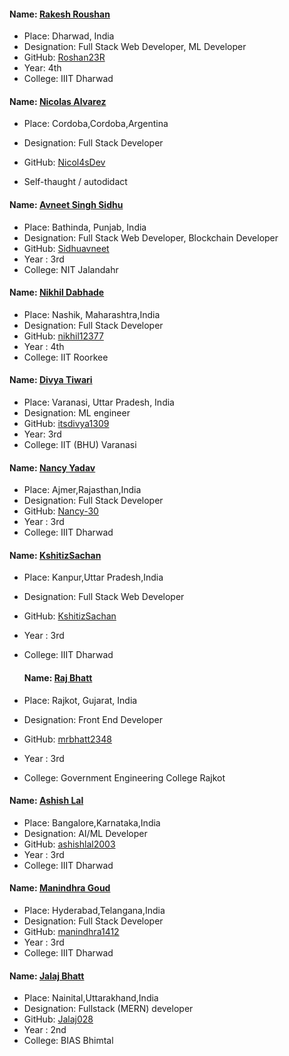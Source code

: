 
#### Name: [Rakesh Roushan](https://github.com/Roshan23R)

- Place: Dharwad, India
- Designation: Full Stack Web Developer, ML Developer
- GitHub: [Roshan23R](https://github.com/Roshan23R)
- Year: 4th
- College: IIIT Dharwad

#### Name: [Nicolas Alvarez](https://nicolas-alvarez.netlify.app/)

- Place: Cordoba,Cordoba,Argentina
- Designation: Full Stack Developer

- GitHub: [Nicol4sDev](https://github.com/Nicol4sDev)
- Self-thaught / autodidact



#### Name: [Avneet Singh Sidhu](https://github.com/Sidhuavneet)

- Place: Bathinda, Punjab, India
- Designation: Full Stack Web Developer, Blockchain Developer
- GitHub: [Sidhuavneet](https://github.com/Sidhuavneet)
- Year : 3rd
- College: NIT Jalandahr

#### Name: [Nikhil Dabhade](https://github.com/nikhil12377/)

- Place: Nashik, Maharashtra,India
- Designation: Full Stack Developer
- GitHub: [nikhil12377](https://github.com/nikhil12377/)
- Year : 4th
- College: IIT Roorkee

#### Name: [Divya Tiwari](https://github.com/itsdivya1309)

- Place: Varanasi, Uttar Pradesh, India
- Designation: ML engineer
- GitHub: [itsdivya1309](https://github.com/itsdivya1309)
- Year: 3rd
- College: IIT (BHU) Varanasi


#### Name: [Nancy Yadav](https://github.com/Nancy-30/)

- Place: Ajmer,Rajasthan,India
- Designation: Full Stack Developer
- GitHub: [Nancy-30](https://github.com/Nancy-30/)
- Year : 3rd
- College: IIIT Dharwad

#### Name: [KshitizSachan](https://github.com/KshitizSachan/)
- Place: Kanpur,Uttar Pradesh,India
- Designation: Full Stack Web Developer
- GitHub: [KshitizSachan](https://github.com/KshitizSachan/)
- Year : 3rd
- College: IIIT Dharwad


  #### Name: [Raj Bhatt](https://github.com/mrbhatt2348/)

- Place: Rajkot, Gujarat, India
- Designation: Front End Developer
- GitHub: [mrbhatt2348](https://github.com/Kali-mrbhatt2348/)
- Year : 3rd
- College: Government Engineering College Rajkot




#### Name: [Ashish Lal](https://github.com/ashishlal2003/)

- Place: Bangalore,Karnataka,India
- Designation: AI/ML Developer
- GitHub: [ashishlal2003](https://github.com/ashishlal2003/)
- Year : 3rd
- College: IIIT Dharwad


#### Name: [Manindhra Goud](https://github.com/manindhra1412/)

- Place: Hyderabad,Telangana,India
- Designation: Full Stack Developer
- GitHub: [manindhra1412](https://github.com/manindhra1412/)
- Year : 3rd
- College: IIIT Dharwad

#### Name: [Jalaj Bhatt](https://github.com/Jalaj028)

- Place: Nainital,Uttarakhand,India
- Designation: Fullstack (MERN) developer
- GitHub: [Jalaj028](https://github.com/Jalaj028)
- Year : 2nd
- College: BIAS Bhimtal
